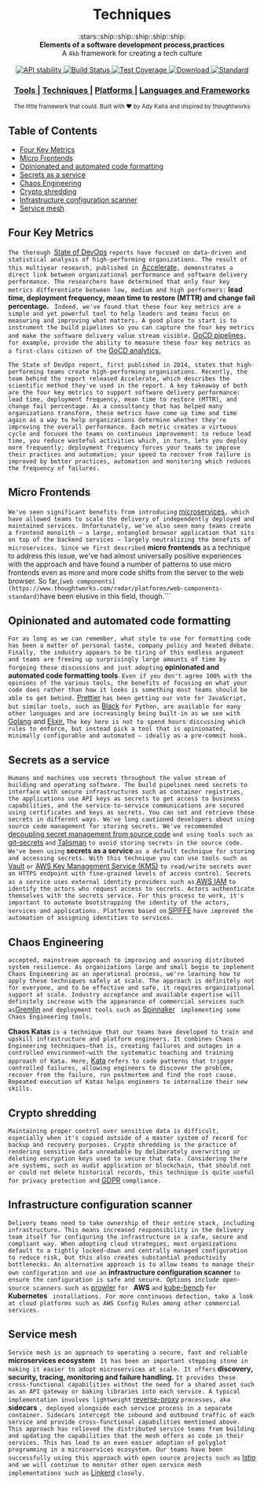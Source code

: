 <h1 align="center">Techniques</h1>

<div align="center">
  :stars::ship::ship::ship::ship::ship:
</div>
<div align="center">
  <strong>Elements of a software development process,practices</strong>
</div>
<div align="center">
  A <code>4kb</code> framework for creating a tech culture
</div>

<br />

<div align="center">
  <!-- Stability -->
  <a href="https://nodejs.org/api/documentation.html#documentation_stability_index">
    <img src="https://img.shields.io/badge/stability-experimental-orange.svg?style=flat-square"
      alt="API stability" />
  </a>  
  <!-- Build Status -->
  <a href="https://travis-ci.org/choojs/choo">
    <img src="https://img.shields.io/travis/choojs/choo/master.svg?style=flat-square"
      alt="Build Status" />
  </a>
  <!-- Test Coverage -->
  <a href="https://codecov.io/github/choojs/choo">
    <img src="https://img.shields.io/codecov/c/github/choojs/choo/master.svg?style=flat-square"
      alt="Test Coverage" />
  </a>
  <!-- Downloads -->
  <a href="https://npmjs.org/package/choo">
    <img src="https://img.shields.io/npm/dt/choo.svg?style=flat-square"
      alt="Download" />
  </a>
  <!-- Standard -->
  <a href="https://standardjs.com">
    <img src="https://img.shields.io/badge/code%20style-standard-brightgreen.svg?style=flat-square"
      alt="Standard" />
  </a>
</div>

<div align="center">
  <h3>
    <a href="https://github.com/AdyKalra/technologyradar/blob/master/Tools.md">
      Tools
    </a>
    <span> | </span>
    <a href="https://github.com/AdyKalra/technologyradar/edit/master/Techniques.md">
      Techniques
    </a>
    <span> | </span>
    <a href="https://github.com/AdyKalra/technologyradar/blob/master/Platforms.md">
      Platforms
    </a>
    <span> | </span>
    <a href="https://github.com/AdyKalra/technologyradar/blob/master/Programming%20Languages%20and%20Frameworks.md">
      Languages and Frameworks
    </a>
    </h3>
</div>

<div align="center">
  <sub>The little framework that could. Built with ❤︎ by
  Ady Kalra</a> and
    inspired by thoughtworks
  </a>
</div>

## Table of Contents
- [Four Key Metrics](#four-key-metrics)
- [Micro Frontends](#Micro-Frontends)
- [Opinionated and automated code formatting](#Opinionated-and-automated-code-formatting)
- [Secrets as a service](#Secrets-as-a-service)
- [Chaos Engineering](#Chaos-Engineering)
- [Crypto shredding](Crypto-shredding)
- [Infrastructure configuration scanner](Infrastructure-configuration-scanner)
- [Service mesh](Service-mesh)

## Four Key Metrics

```The thorough ```[State of DevOps](https://cloud.google.com/devops/) ```reports have focused on data-driven and statistical analysis of high-performing organizations. The result of this multiyear research, published in ```[Accelerate](https://itrevolution.com/book/accelerate/)```, demonstrates a direct link between organizational performance and software delivery performance. The researchers have determined that only four key metrics differentiate between low, medium and high performers:``` **lead time, deployment frequency, mean time to restore (MTTR) and change fail percentage.** ``` Indeed, we've found that these four key metrics are a simple and yet powerful tool to help leaders and teams focus on measuring and improving what matters. A good place to start is to instrument the build pipelines so you can capture the four key metrics and make the software delivery value stream visible.``` [GoCD pipelines](https://www.gocd.org/)```, for example, provide the ability to measure these four key metrics as a first-class citizen of the``` [GoCD analytics.](https://www.gocd.org/analytics.html)

```The State of DevOps report, first published in 2014, states that high-performing teams create high-performing organizations. Recently, the team behind the report released Accelerate, which describes the scientific method they've used in the report. A key takeaway of both are the four key metrics to support software delivery performance: lead time, deployment frequency, mean time to restore (MTTR), and change fail percentage. As a consultancy that has helped many organizations transform, these metrics have come up time and time again as a way to help organizations determine whether they're improving the overall performance. Each metric creates a virtuous cycle and focuses the teams on continuous improvement: to reduce lead time, you reduce wasteful activities which, in turn, lets you deploy more frequently; deployment frequency forces your teams to improve their practices and automation; your speed to recover from failure is improved by better practices, automation and monitoring which reduces the frequency of failures.```

## Micro Frontends
```We've seen significant benefits from introducing``` [microservices](https://martinfowler.com/articles/microservices.html)```, which have allowed teams to scale the delivery of independently deployed and maintained services. Unfortunately, we've also seen many teams create a frontend monolith — a large, entangled browser application that sits on top of the backend services — largely neutralizing the benefits of microservices. Since we first described``` **micro frontends** as a technique to address this issue, we've had almost universally positive experiences with the approach and have found a number of patterns to use micro frontends even as more and more code shifts from the server to the web browser. So far,``` [web components](https://www.thoughtworks.com/radar/platforms/web-components-standard) ```have been elusive in this field, though.```

## Opinionated and automated code formatting 
```For as long as we can remember, what style to use for formatting code has been a matter of personal taste, company policy and heated debate. Finally, the industry appears to be tiring of this endless argument and teams are freeing up surprisingly large amounts of time by forgoing these discussions and just adopting``` **opinionated and automated code formatting tools**. ```Even if you don't agree 100% with the opinions of the various tools, the benefits of focusing on what your code does rather than how it looks is something most teams should be able to get behind.``` [Prettier](https://www.thoughtworks.com/radar/tools/prettier) ```has been getting our vote for JavaScript, but similar tools, such as``` [Black](https://github.com/ambv/black) ```for Python, are available for many other languages and are increasingly being built-in as we see with``` [Golang](https://golang.org/cmd/gofmt/) and [Elixir.](https://elixir-lang.org/blog/2018/01/17/elixir-v1-6-0-released/) ```The key here is not to spend hours discussing which rules to enforce, but instead pick a tool that is opinionated, minimally configurable and automated — ideally as a pre-commit hook.```

## Secrets as a service
```Humans and machines use secrets throughout the value stream of building and operating software. The build pipelines need secrets to interface with secure infrastructures such as container registries, the applications use API keys as secrets to get access to business capabilities, and the service-to-service communications are secured using certificates and keys as secrets. You can set and retrieve these secrets in different ways. We've long cautioned developers about using source code management for storing secrets. We've recommended``` [decoupling secret management from source code](https://www.thoughtworks.com/radar/techniques/decoupling-secret-management-from-source-code) ```and using tools such as``` [git-secrets](https://www.thoughtworks.com/radar/tools/git-secrets) ```and``` [Talisman](https://www.thoughtworks.com/radar/tools/talisman) ```to avoid storing secrets in the source code. We've been using``` **secrets as a service** ```as a default technique for storing and accessing secrets. With this technique you can use tools such as``` [Vault](https://www.thoughtworks.com/radar/tools/hashicorp-vault) ```or``` [AWS Key Management Service (KMS)](https://aws.amazon.com/kms/) ```to read/write secrets over an HTTPS endpoint with fine-grained levels of access control. Secrets as a service uses external identity providers such as``` [AWS IAM](https://aws.amazon.com/iam/) ```to identify the actors who request access to secrets. Actors authenticate themselves with the secrets service. For this process to work, it's important to automate bootstrapping the identity of the actors, services and applications. Platforms based on``` [SPIFFE](https://www.thoughtworks.com/radar/platforms/spiffe) ```have improved the automation of assigning identities to services.```

## Chaos Engineering
```accepted, mainstream approach to improving and assuring distributed system resilience. As organizations large and small begin to implement Chaos Engineering as an operational process, we're learning how to apply these techniques safely at scale. The approach is definitely not for everyone, and to be effective and safe, it requires organizational support at scale. Industry acceptance and available expertise will definitely increase with the appearance of commercial services such as```[Gremlin](https://www.thoughtworks.com/radar/tools/gremlin) ```and deployment tools such as``` [Spinnaker](https://www.thoughtworks.com/radar/tools/spinnaker) ``` implementing some Chaos Engineering tools.```

**Chaos Katas** ```is a technique that our teams have developed to train and upskill infrastructure and platform engineers. It combines Chaos Engineering techniques—that is, creating failures and outages in a controlled environment—with the systematic teaching and training approach of Kata. Here,``` [Kata](https://en.wikipedia.org/wiki/Kata) ```refers to code patterns that trigger controlled failures, allowing engineers to discover the problem, recover from the failure, run postmortem and find the root cause. Repeated execution of Katas helps engineers to internalize their new skills.```

## Crypto shredding
```Maintaining proper control over sensitive data is difficult, especially when it's copied outside of a master system of record for backup and recovery purposes. Crypto shredding is the practice of rendering sensitive data unreadable by deliberately overwriting or deleting encryption keys used to secure that data. Considering there are systems, such as audit application or blockchain, that should not or could not delete historical records, this technique is quite useful for privacy protection and``` [GDPR](https://www.thoughtworks.com/insights/blog/gdpr-it-s-time-rethink-your-approach-privacy) ```compliance.```

## Infrastructure configuration scanner
```Delivery teams need to take ownership of their entire stack, including infrastructure. This means increased responsibility in the delivery team itself for configuring the infrastructure in a safe, secure and compliant way. When adopting cloud strategies, most organizations default to a tightly locked-down and centrally managed configuration to reduce risk, but this also creates substantial productivity bottlenecks. An alternative approach is to allow teams to manage their own configuration and use an``` **infrastructure configuration scanner** ```to ensure the configuration is safe and secure. Options include open-source scanners such as``` [prowler](https://github.com/toniblyx/prowler) ```for ``` **AWS** ```and``` [kube-bench](https://www.thoughtworks.com/radar/tools/kube-bench) ```for``` **Kubernetes** ``` installations. For more continuous detection, take a look at cloud platforms such as AWS Config Rules among other commercial services.```

## Service mesh
```Service mesh is an approach to operating a secure, fast and reliable``` **microservices ecosystem** ``` It has been an important stepping stone in making it easier to adopt microservices at scale. It offers``` **discovery, security, tracing, monitoring and failure handling.** ```It provides these cross-functional capabilities without the need for a shared asset such as an API gateway or baking libraries into each service. A typical implementation involves lightweight``` [reverse-proxy](https://hub.packtpub.com/6-common-use-cases-of-reverse-proxy-scenarios/) ```processes, aka``` **sidecars** ```, deployed alongside each service process in a separate container. Sidecars intercept the inbound and outbound traffic of each service and provide cross-functional capabilities mentioned above. This approach has relieved the distributed service teams from building and updating the capabilities that the mesh offers as code in their services. This has lead to an even easier adoption of polyglot programming in a microservices ecosystem. Our teams have been successfully using this approach with open source projects such as``` [Istio](https://www.thoughtworks.com/radar/platforms/istio) ```and we will continue to monitor other open service mesh implementations such as``` [Linkerd](https://linkerd.io/) ```closely.```
